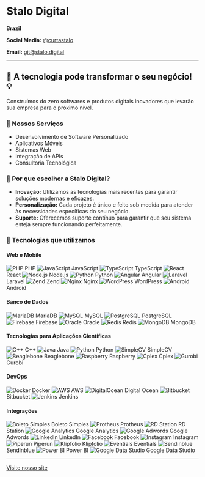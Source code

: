 # Stalo Digital

**Brazil**

**Social Media:** [@curtastalo](https://instagram.com/curtastalo)

**Email:** [git@stalo.digital](mailto:ti@stalo.digital)

---

## 🚀 A tecnologia pode transformar o seu negócio! 💡

Construímos do zero softwares e produtos digitais inovadores que levarão sua empresa para o próximo nível.

### 🌟 Nossos Serviços

- Desenvolvimento de Software Personalizado
- Aplicativos Móveis
- Sistemas Web
- Integração de APIs
- Consultoria Tecnológica

### 💼 Por que escolher a Stalo Digital?

- **Inovação:** Utilizamos as tecnologias mais recentes para garantir soluções modernas e eficazes.
- **Personalização:** Cada projeto é único e feito sob medida para atender às necessidades específicas do seu negócio.
- **Suporte:** Oferecemos suporte contínuo para garantir que seu sistema esteja sempre funcionando perfeitamente.

### 🔧 Tecnologias que utilizamos

#### Web e Mobile

![PHP](https://img.icons8.com/color/48/000000/php.png) PHP 
![JavaScript](https://img.icons8.com/color/48/000000/javascript.png) JavaScript 
![TypeScript](https://img.icons8.com/color/48/000000/typescript.png) TypeScript 
![React](https://img.icons8.com/color/48/000000/react-native.png) React 
![Node.js](https://img.icons8.com/color/48/000000/nodejs.png) Node.js 
![Python](https://img.icons8.com/color/48/000000/python.png) Python 
![Angular](https://img.icons8.com/color/48/000000/angularjs.png) Angular 
![Laravel](https://img.icons8.com/color/48/000000/laravel.png) Laravel 
![Zend](https://img.icons8.com/color/48/000000/zend-framework.png) Zend 
![Nginx](https://img.icons8.com/color/48/000000/nginx.png) Nginx 
![WordPress](https://img.icons8.com/color/48/000000/wordpress.png) WordPress 
![Android](https://img.icons8.com/color/48/000000/android-os.png) Android 

#### Banco de Dados

![MariaDB](https://img.icons8.com/color/48/000000/mariadb.png) MariaDB 
![MySQL](https://img.icons8.com/color/48/000000/mysql-logo.png) MySQL 
![PostgreSQL](https://img.icons8.com/color/48/000000/postgresql.png) PostgreSQL 
![Firebase](https://img.icons8.com/color/48/000000/firebase.png) Firebase 
![Oracle](https://img.icons8.com/color/48/000000/oracle-logo.png) Oracle 
![Redis](https://img.icons8.com/color/48/000000/redis.png) Redis 
![MongoDB](https://img.icons8.com/color/48/000000/mongodb.png) MongoDB 

#### Tecnologias para Aplicações Científicas

![C++](https://img.icons8.com/color/48/000000/c-plus-plus-logo.png) C++ 
![Java](https://img.icons8.com/color/48/000000/java-coffee-cup-logo.png) Java 
![Python](https://img.icons8.com/color/48/000000/python.png) Python 
![SimpleCV](https://img.icons8.com/ios-filled/50/000000/code.png) SimpleCV 
![Beaglebone](https://img.icons8.com/color/48/000000/beaglebone.png) Beaglebone 
![Raspberry](https://img.icons8.com/color/48/000000/raspberry-pi.png) Raspberry 
![Cplex](https://img.icons8.com/ios-filled/50/000000/code.png) Cplex 
![Gurobi](https://img.icons8.com/ios-filled/50/000000/code.png) Gurobi 

#### DevOps

![Docker](https://img.icons8.com/color/48/000000/docker.png) Docker 
![AWS](https://img.icons8.com/color/48/000000/amazon-web-services.png) AWS 
![DigitalOcean](https://img.icons8.com/color/48/000000/digital-ocean.png) Digital Ocean 
![Bitbucket](https://img.icons8.com/color/48/000000/bitbucket.png) Bitbucket 
![Jenkins](https://img.icons8.com/color/48/000000/jenkins.png) Jenkins 

#### Integrações

![Boleto Simples](https://img.icons8.com/ios-filled/50/000000/boleto.png) Boleto Simples 
![Protheus](https://img.icons8.com/ios-filled/50/000000/protheus.png) Protheus 
![RD Station](https://img.icons8.com/ios-filled/50/000000/rd-station.png) RD Station 
![Google Analytics](https://img.icons8.com/color/48/000000/google-analytics.png) Google Analytics 
![Google Adwords](https://img.icons8.com/color/48/000000/google-adwords.png) Google Adwords 
![LinkedIn](https://img.icons8.com/color/48/000000/linkedin.png) LinkedIn 
![Facebook](https://img.icons8.com/color/48/000000/facebook.png) Facebook 
![Instagram](https://img.icons8.com/color/48/000000/instagram-new.png) Instagram 
![Piperun](https://img.icons8.com/ios-filled/50/000000/piperun.png) Piperun 
![Klipfolio](https://img.icons8.com/ios-filled/50/000000/klipfolio.png) Klipfolio 
![Eventials](https://img.icons8.com/ios-filled/50/000000/eventials.png) Eventials 
![Sendinblue](https://img.icons8.com/color/48/000000/sendinblue.png) Sendinblue 
![Power BI](https://img.icons8.com/color/48/000000/power-bi.png) Power BI 
![Google Data Studio](https://img.icons8.com/color/48/000000/google-data-studio.png) Google Data Studio 

---

[Visite nosso site](http://stalo.digital)
